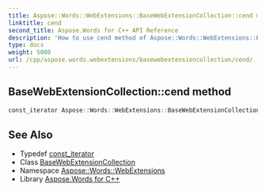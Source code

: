 ```yaml
---
title: Aspose::Words::WebExtensions::BaseWebExtensionCollection::cend method
linktitle: cend
second_title: Aspose.Words for C++ API Reference
description: 'How to use cend method of Aspose::Words::WebExtensions::BaseWebExtensionCollection class in C++.'
type: docs
weight: 5000
url: /cpp/aspose.words.webextensions/basewebextensioncollection/cend/
---
```

## BaseWebExtensionCollection::cend method




```cpp
const_iterator Aspose::Words::WebExtensions::BaseWebExtensionCollection<T>::cend() const noexcept
```

## See Also

* Typedef [const_iterator](../const_iterator/)
* Class [BaseWebExtensionCollection](../)
* Namespace [Aspose::Words::WebExtensions](../../)
* Library [Aspose.Words for C++](../../../)
